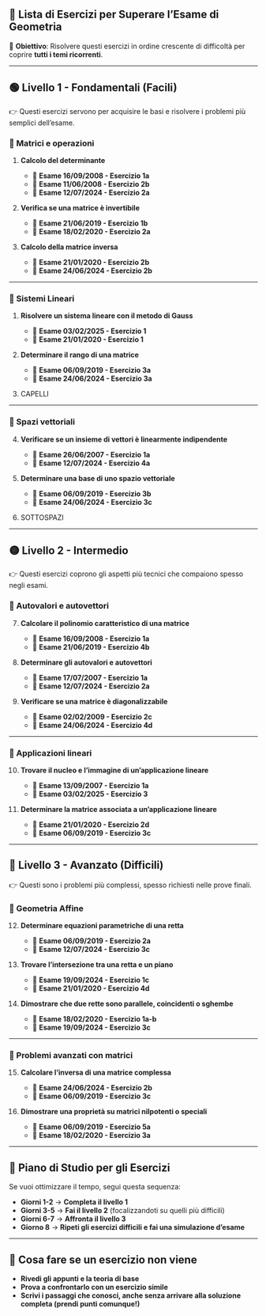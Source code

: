 ## **📌 Lista di Esercizi per Superare l’Esame di Geometria**

🚀 **Obiettivo**: Risolvere questi esercizi in ordine crescente di difficoltà per coprire **tutti i temi ricorrenti**.

---

## **🟢 Livello 1 - Fondamentali (Facili)**

👉 Questi esercizi servono per acquisire le basi e risolvere i problemi più semplici dell’esame.

### **📖 Matrici e operazioni**

1. **Calcolo del determinante**
    - 📌 **Esame 16/09/2008 - Esercizio 1a**
    - 📌 **Esame 11/06/2008 - Esercizio 2b**
    - 📌 **Esame 12/07/2024 - Esercizio 2a**
    
2. **Verifica se una matrice è invertibile**
    - 📌 **Esame 21/06/2019 - Esercizio 1b**
    - 📌 **Esame 18/02/2020 - Esercizio 2a**
    
3. **Calcolo della matrice inversa**
    - 📌 **Esame 21/01/2020 - Esercizio 2b**
    - 📌 **Esame 24/06/2024 - Esercizio 2b**

---

### **📖 Sistemi Lineari**

1. **Risolvere un sistema lineare con il metodo di Gauss**
    - 📌 **Esame 03/02/2025 - Esercizio 1**
    - 📌 **Esame 21/01/2020 - Esercizio 1**
    
2. **Determinare il rango di una matrice**
    - 📌 **Esame 06/09/2019 - Esercizio 3a**
    - 📌 **Esame 24/06/2024 - Esercizio 3a**

3. CAPELLI


---

### **📖 Spazi vettoriali**

4. **Verificare se un insieme di vettori è linearmente indipendente**
    - 📌 **Esame 26/06/2007 - Esercizio 1a**
    - 📌 **Esame 12/07/2024 - Esercizio 4a**
    
5. **Determinare una base di uno spazio vettoriale**
    - 📌 **Esame 06/09/2019 - Esercizio 3b**
    - 📌 **Esame 24/06/2024 - Esercizio 3c**
	
6. SOTTOSPAZI

---

## **🟡 Livello 2 - Intermedio**

👉 Questi esercizi coprono gli aspetti più tecnici che compaiono spesso negli esami.

### **📖 Autovalori e autovettori**

7. **Calcolare il polinomio caratteristico di una matrice**
    - 📌 **Esame 16/09/2008 - Esercizio 1a**
    - 📌 **Esame 21/06/2019 - Esercizio 4b**
    
8. **Determinare gli autovalori e autovettori**
    - 📌 **Esame 17/07/2007 - Esercizio 1a**
    - 📌 **Esame 12/07/2024 - Esercizio 2a**
    
9. **Verificare se una matrice è diagonalizzabile**
	- 📌 **Esame 02/02/2009 - Esercizio 2c**
	- 📌 **Esame 24/06/2024 - Esercizio 4d**

---

### **📖 Applicazioni lineari**

10. **Trovare il nucleo e l’immagine di un’applicazione lineare**
	- 📌 **Esame 13/09/2007 - Esercizio 1a**
	- 📌 **Esame 03/02/2025 - Esercizio 3**

11. **Determinare la matrice associata a un’applicazione lineare**
	- 📌 **Esame 21/01/2020 - Esercizio 2d**
	- 📌 **Esame 06/09/2019 - Esercizio 3c**

---

## **🔴 Livello 3 - Avanzato (Difficili)**

👉 Questi sono i problemi più complessi, spesso richiesti nelle prove finali.

### **📖 Geometria Affine**

12. **Determinare equazioni parametriche di una retta**
	- 📌 **Esame 06/09/2019 - Esercizio 2a**
	- 📌 **Esame 12/07/2024 - Esercizio 3c**

13. **Trovare l’intersezione tra una retta e un piano**
	- 📌 **Esame 19/09/2024 - Esercizio 1c**
	- 📌 **Esame 21/01/2020 - Esercizio 4d**

14. **Dimostrare che due rette sono parallele, coincidenti o sghembe**
	- 📌 **Esame 18/02/2020 - Esercizio 1a-b**
	- 📌 **Esame 19/09/2024 - Esercizio 3c**

---

### **📖 Problemi avanzati con matrici**

15. **Calcolare l’inversa di una matrice complessa**
	- 📌 **Esame 24/06/2024 - Esercizio 2b**
	- 📌 **Esame 06/09/2019 - Esercizio 3c**

16. **Dimostrare una proprietà su matrici nilpotenti o speciali**
	- 📌 **Esame 06/09/2019 - Esercizio 5a**
	- 📌 **Esame 18/02/2020 - Esercizio 3a**

---

## **🎯 Piano di Studio per gli Esercizi**

Se vuoi ottimizzare il tempo, segui questa sequenza:

- **Giorni 1-2** → **Completa il livello 1**
- **Giorni 3-5** → **Fai il livello 2** (focalizzandoti su quelli più difficili)
- **Giorni 6-7** → **Affronta il livello 3**
- **Giorno 8** → **Ripeti gli esercizi difficili e fai una simulazione d’esame**

---

## **📌 Cosa fare se un esercizio non viene**

- **Rivedi gli appunti e la teoria di base**
- **Prova a confrontarlo con un esercizio simile**
- **Scrivi i passaggi che conosci, anche senza arrivare alla soluzione completa (prendi punti comunque!)**